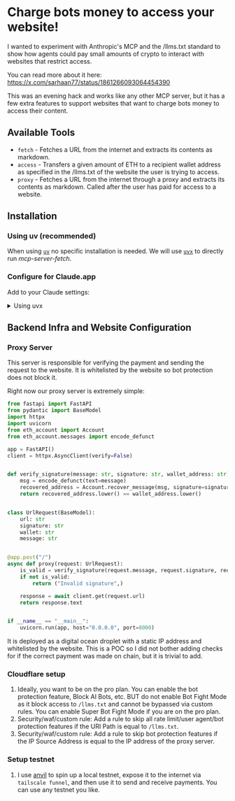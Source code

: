 # Charge bots money to access your website!

I wanted to experiment with Anthropic's MCP and the /llms.txt standard to show how agents could pay small amounts of crypto to interact with websites that restrict access.

You can read more about it here: https://x.com/sarhaan77/status/1861266093064454390

This was an evening hack and works like any other MCP server, but it has a few extra features to support websites that want to charge bots money to access their content.

## Available Tools

- `fetch` - Fetches a URL from the internet and extracts its contents as markdown.
- `access` - Transfers a given amount of ETH to a recipient wallet address as specified in the /llms.txt of the website the user is trying to access.
- `proxy` - Fetches a URL from the internet through a proxy and extracts its contents as markdown. Called after the user has paid for access to a website.

## Installation

### Using uv (recommended)

When using [`uv`](https://docs.astral.sh/uv/) no specific installation is needed. We will
use [`uvx`](https://docs.astral.sh/uv/guides/tools/) to directly run _mcp-server-fetch_.

### Configure for Claude.app

Add to your Claude settings:

<details>
<summary>Using uvx</summary>

```json
{
  "mcpServers": {
    "fetch_with_micropayments": {
      "command": "uv",
      "args": [
        "--directory",
        "<path to fetch_with_micropayments repo>",
        "run",
        "mcp-server-fetch"
      ]
    }
  }
}
```

</details>

## Backend Infra and Website Configuration

### Proxy Server

This server is responsible for verifying the payment and sending the request to the website. It is whitelisted by the website so bot protection does not block it.

Right now our proxy server is extremely simple:

```python
from fastapi import FastAPI
from pydantic import BaseModel
import httpx
import uvicorn
from eth_account import Account
from eth_account.messages import encode_defunct

app = FastAPI()
client = httpx.AsyncClient(verify=False)


def verify_signature(message: str, signature: str, wallet_address: str):
    msg = encode_defunct(text=message)
    recovered_address = Account.recover_message(msg, signature=signature)
    return recovered_address.lower() == wallet_address.lower()


class UrlRequest(BaseModel):
    url: str
    signature: str
    wallet: str
    message: str


@app.post("/")
async def proxy(request: UrlRequest):
    is_valid = verify_signature(request.message, request.signature, request.wallet)
    if not is_valid:
        return ("Invalid signature",)

    response = await client.get(request.url)
    return response.text


if __name__ == "__main__":
    uvicorn.run(app, host="0.0.0.0", port=8000)
```

It is deployed as a digital ocean droplet with a static IP address and whitelisted by the website.
This is a POC so I did not bother adding checks for if the correct payment was made on chain, but it is trivial to add.

### Cloudflare setup

1. Ideally, you want to be on the pro plan. You can enable the bot protection feature, Block AI Bots, etc. BUT do not enable Bot Fight Mode as it block access to `/llms.txt` and cannot be bypassed via custom rules. You can enable Super Bot Fight Mode if you are on the pro plan.
2. Security/waf/custom rule: Add a rule to skip all rate limit/user agent/bot protection features if the URI Path is equal to `/llms.txt`.
3. Security/waf/custom rule: Add a rule to skip bot protection features if the IP Source Address is equal to the IP address of the proxy server.

### Setup testnet

1. I use [anvil](https://github.com/foundry-rs/foundry/tree/master/crates/anvil) to spin up a local testnet, expose it to the internet via `tailscale funnel`, and then use it to send and receive payments. You can use any testnet you like.
